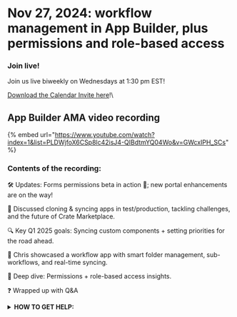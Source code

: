 # Nov 27, 2024: workflow management in App Builder, plus permissions and role-based access

### **Join live!**

Join us live biweekly on Wednesdays at 1:30 pm EST!

&#x20;[Download the Calendar Invite here](https://teams.microsoft.com/l/meetup-join/19%3ameeting_YjFjNjgyYzMtOGY0Mi00MmI5LWFjNmEtYzZmYjAyODhlYTI3%40thread.v2/0?context=%7b%22Tid%22%3a%225a9dda56-5beb-4840-83e1-9afc1ada2388%22%2c%22Oid%22%3a%2214c82d0)!\


## App Builder AMA video recording

{% embed url="https://www.youtube.com/watch?index=1&list=PLDWjfoX6CSp8lc42isJ4-QIBdtmYQ04Wo&v=GWcxIPH_SCs" %}

### Contents of the recording:

🛠️ Updates: Forms permissions beta in action 🚀; new portal enhancements are on the way!&#x20;

🔄 Discussed cloning & syncing apps in test/production, tackling challenges, and the future of Crate Marketplace.&#x20;

🔍 Key Q1 2025 goals: Syncing custom components + setting priorities for the road ahead.&#x20;

📂 Chris showcased a workflow app with smart folder management, sub-workflows, and real-time syncing.&#x20;

🔑 Deep dive: Permissions + role-based access insights.&#x20;

❓ Wrapped up with Q\&A



<details>

<summary><strong>HOW TO GET HELP:</strong></summary>

* 💬 Chat (Discord): [https://discord.gg/rewst​​ ](https://discord.gg/rewst%E2%80%8B%E2%80%8B)
  * Private #\{{ msp \}} channel
  * \#the-kewp
* 🎫 Submit Tickets to: the\_roc@rewst.io
* 📝 Feature Request + Integration Requests: [https://rewst.canny.io/](https://rewst.canny.io/)

**CLUCK UNIVERSITY – REWST TRAINING:**&#x20;

* 👨‍🏫 Live Instructor-Led Training: [https://calendly.com/cluck-u/](https://calendly.com/cluck-u/)
* 🏁 Rewst Foundations Training: [https://docs.rewst.help/cluck-university/rewst-foundations-10x](https://docs.rewst.help/cluck-university/rewst-foundations-10x)
* ▶️ On-demand Videos: [https://docs.rewst.help/cluck-university/rewst-foundations-10x](https://docs.rewst.help/cluck-university/rewst-foundations-10x)

**DOCS:**&#x20;

* 🥚 Rewst Docs: [https://docs.rewst.help ](https://docs.rewst.help)
* ⛩️ Jinja Docs: [https://jinja.palletsprojects.com/](https://jinja.palletsprojects.com/)
* ⛏️ App Builder Docs: [https://docs.rewst.help/documentation/app-builder](https://docs.rewst.help/documentation/app-builder)

**KEY LINKS:**&#x20;

* 📝 Feature Request + Integration Requests: [https://rewst.canny.io/](https://rewst.canny.io/)

</details>
